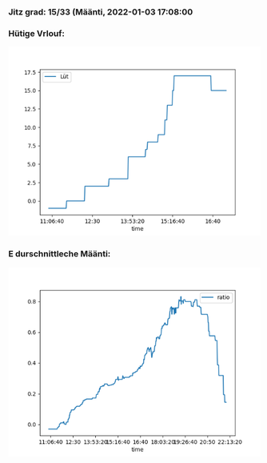 ### Jitz grad: 15/33 (Määnti, 2022-01-03 17:08:00

### Hütige Vrlouf:
![Graph](Today.png)

### E durschnittleche Määnti:
![Graph](Määnti.png)